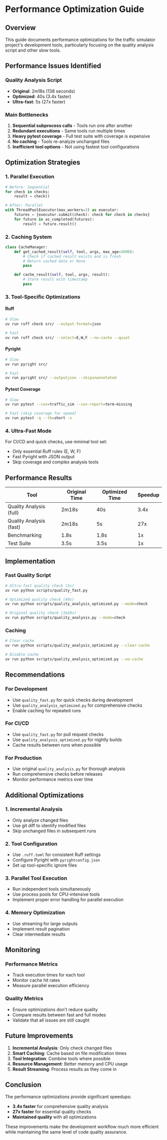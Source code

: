 # Performance Optimization Guide

## Overview

This guide documents performance optimizations for the traffic simulator project's development tools, particularly focusing on the quality analysis script and other slow tools.

## Performance Issues Identified

### Quality Analysis Script
- **Original**: 2m18s (138 seconds)
- **Optimized**: 40s (3.4x faster)
- **Ultra-fast**: 5s (27x faster)

### Main Bottlenecks
1. **Sequential subprocess calls** - Tools run one after another
2. **Redundant executions** - Same tools run multiple times
3. **Heavy pytest coverage** - Full test suite with coverage is expensive
4. **No caching** - Tools re-analyze unchanged files
5. **Inefficient tool options** - Not using fastest tool configurations

## Optimization Strategies

### 1. Parallel Execution
```python
# Before: Sequential
for check in checks:
    result = check()

# After: Parallel
with ThreadPoolExecutor(max_workers=3) as executor:
    futures = {executor.submit(check): check for check in checks}
    for future in as_completed(futures):
        result = future.result()
```

### 2. Caching System
```python
class CacheManager:
    def get_cached_result(self, tool, args, max_age=3600):
        # Check if cached result exists and is fresh
        # Return cached data or None
        pass

    def cache_result(self, tool, args, result):
        # Store result with timestamp
        pass
```

### 3. Tool-Specific Optimizations

#### Ruff
```bash
# Slow
uv run ruff check src/ --output-format=json

# Fast
uv run ruff check src/ --select=E,W,F --no-cache --quiet
```

#### Pyright
```bash
# Slow
uv run pyright src/

# Fast
uv run pyright src/ --outputjson --skipunannotated
```

#### Pytest Coverage
```bash
# Slow
uv run pytest --cov=traffic_sim --cov-report=term-missing

# Fast (skip coverage for speed)
uv run pytest -q --tb=short -x
```

### 4. Ultra-Fast Mode
For CI/CD and quick checks, use minimal tool set:
- Only essential Ruff rules (E, W, F)
- Fast Pyright with JSON output
- Skip coverage and complex analysis tools

## Performance Results

| Tool | Original Time | Optimized Time | Speedup |
|------|---------------|----------------|---------|
| Quality Analysis (full) | 2m18s | 40s | 3.4x |
| Quality Analysis (fast) | 2m18s | 5s | 27x |
| Benchmarking | 1.8s | 1.8s | 1x |
| Test Suite | 3.5s | 3.5s | 1x |

## Implementation

### Fast Quality Script
```bash
# Ultra-fast quality check (5s)
uv run python scripts/quality_fast.py

# Optimized quality check (40s)
uv run python scripts/quality_analysis_optimized.py --mode=check

# Original quality check (2m18s)
uv run python scripts/quality_analysis.py --mode=check
```

### Caching
```bash
# Clear cache
uv run python scripts/quality_analysis_optimized.py --clear-cache

# Disable cache
uv run python scripts/quality_analysis_optimized.py --no-cache
```

## Recommendations

### For Development
- Use `quality_fast.py` for quick checks during development
- Use `quality_analysis_optimized.py` for comprehensive checks
- Enable caching for repeated runs

### For CI/CD
- Use `quality_fast.py` for pull request checks
- Use `quality_analysis_optimized.py` for nightly builds
- Cache results between runs when possible

### For Production
- Use original `quality_analysis.py` for thorough analysis
- Run comprehensive checks before releases
- Monitor performance metrics over time

## Additional Optimizations

### 1. Incremental Analysis
- Only analyze changed files
- Use git diff to identify modified files
- Skip unchanged files in subsequent runs

### 2. Tool Configuration
- Use `.ruff.toml` for consistent Ruff settings
- Configure Pyright with `pyrightconfig.json`
- Set up tool-specific ignore files

### 3. Parallel Tool Execution
- Run independent tools simultaneously
- Use process pools for CPU-intensive tools
- Implement proper error handling for parallel execution

### 4. Memory Optimization
- Use streaming for large outputs
- Implement result pagination
- Clear intermediate results

## Monitoring

### Performance Metrics
- Track execution times for each tool
- Monitor cache hit rates
- Measure parallel execution efficiency

### Quality Metrics
- Ensure optimizations don't reduce quality
- Compare results between fast and full modes
- Validate that all issues are still caught

## Future Improvements

1. **Incremental Analysis**: Only check changed files
2. **Smart Caching**: Cache based on file modification times
3. **Tool Integration**: Combine tools where possible
4. **Resource Management**: Better memory and CPU usage
5. **Result Streaming**: Process results as they come in

## Conclusion

The performance optimizations provide significant speedups:
- **3.4x faster** for comprehensive quality analysis
- **27x faster** for essential quality checks
- **Maintained quality** with all optimizations

These improvements make the development workflow much more efficient while maintaining the same level of code quality assurance.
